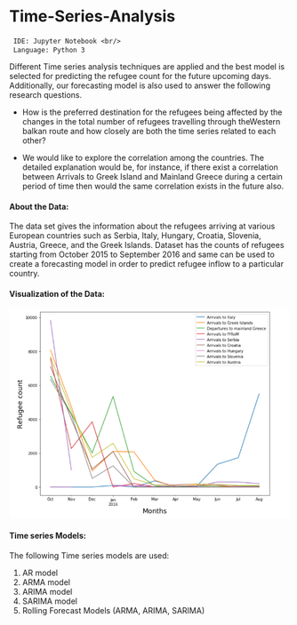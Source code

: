 # Time-Series-Analysis

```
 IDE: Jupyter Notebook <br/>
 Language: Python 3 
```

Different Time series analysis techniques are applied and the best model is selected for predicting the refugee count for the future upcoming days. Additionally, our forecasting model is also used to answer the following research questions.

- How is the preferred destination for the refugees being
affected by the changes in the total number of refugees
travelling through theWestern balkan route and how closely
are both the time series related to each other?

- We would like to explore the correlation among the countries.
The detailed explanation would be, for instance, if
there exist a correlation between Arrivals to Greek Island
and Mainland Greece during a certain period of time then
would the same correlation exists in the future also.


#### About the Data:
The data set gives the information about the refugees arriving at various European countries such as Serbia, Italy, Hungary, Croatia,
Slovenia, Austria, Greece, and the Greek Islands. Dataset has
the counts of refugees starting from October 2015 to September
2016 and same can be used to create a forecasting model in order
to predict refugee inflow to a particular country.

#### Visualization of the Data:
![](data_visualization.PNG)


#### Time series Models:
The following Time series models are used:
1. AR model
2. ARMA model
3. ARIMA model
4. SARIMA model
5. Rolling Forecast Models (ARMA, ARIMA, SARIMA)






